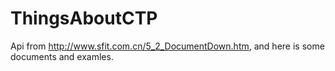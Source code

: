 # ThingsAboutCTP
Api from http://www.sfit.com.cn/5_2_DocumentDown.htm, and here is some documents and examles.
